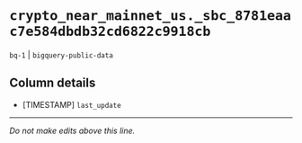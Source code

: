 # `crypto_near_mainnet_us._sbc_8781eaac7e584dbdb32cd6822c9918cb`
`bq-1` | `bigquery-public-data`

## Column details
* [TIMESTAMP] `last_update`

-------------------------------------------------------------------------------
*Do not make edits above this line.*

